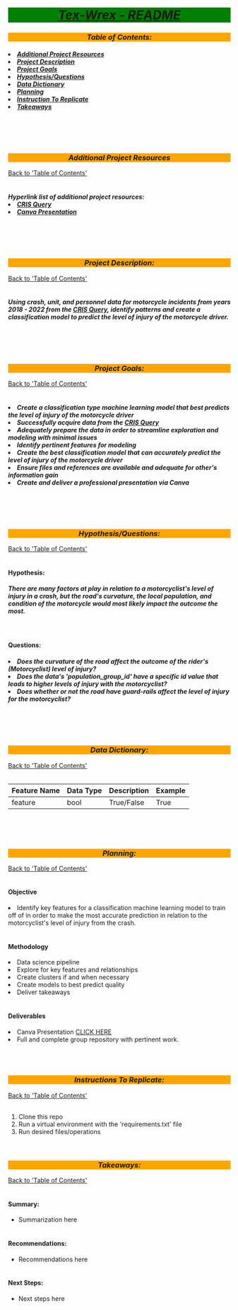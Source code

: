 <!-- Title -->
<div style='background-color: green'>
<head>
    <h1 align='center'><b><u><i>
        Tex-Wrex - README
    </i></u></b></h1>
</head></div>





<!-- Table of Contents -->
<div style='background-color: orange'>
<head>
    <h3 align='center'><b><i>
        <a id='tableofcontents'></a>
        Table of Contents:
    </i></b></h3>
</head></div>
<h5>
<li><a href='#additional'>Additional Project Resources</a href></li>
<li><a href='#description'>Project Description</a href></li>
<li><a href='#goals'>Project Goals</a href></li>
<li><a href='#hypo'>Hypothesis/Questions</a href></li>
<li><a href='#datadict'>Data Dictionary</a href></li>
<li><a href='#planning'>Planning</a href></li>
<li><a href='#instructions'>Instruction To Replicate</a href></li>
<li><a href='#takeaways'>Takeaways</a href></li>
</h5>
<br><br><br>




<!-- Additional Project Resources -->
<div style='background-color: orange'>
<head>
    <h3 align='center'><b><i>
        <a id='description'></a>Additional Project Resources
    </i></b></h3>
</head></div>
<a href='#tableofcontents'>Back to 'Table of Contents'</a>
<br><br>
<h5>
Hyperlink list of additional project resources:
<li><a href='https://cris.dot.state.tx.us/public/Query/app/home'>CRIS Query</a></li>
<li><a href='CANVA LINK HERE'>Canva Presentation</a></li>
</h5>
<br><br><br>





<!-- Project Description -->
<div style='background-color: orange'>
<head>
    <h3 align='center'><b><i>
        <a id='description'></a>Project Description:
    </i></b></h3>
</head></div>
<a href='#tableofcontents'>Back to 'Table of Contents'</a>
<br><br>
<h5>
Using crash, unit, and personnel data for motorcycle incidents from years 2018 - 2022 from the <a href='https://cris.dot.state.tx.us/public/Query/app/home'>CRIS Query</a>, identify patterns and create a classification model to predict the level of injury of the motorcycle driver.
</h5>
<br><br><br>





<!-- Project Goals -->
<div style='background-color: orange'>
<head>
    <h3 align='center'><b><i>
        <a id='goals'></a>Project Goals:
    </i></b></h3>
</head></div>
<a href='#tableofcontents'>Back to 'Table of Contents'</a>
<br><br>
<h5>
<li>Create a classification type machine learning model that best predicts the level of injury of the motorcycle driver</li>
<li>Successfully acquire data from the <a href='https://cris.dot.state.tx.us/public/Query/app/home'>CRIS Query</a></li>
<li>Adequately prepare the data in order to streamline exploration and modeling with minimal issues</li>
<li>Identify pertinent features for modeling</li>
<li>Create the best classification model that can accurately predict the level of injury of the motorcycle driver</li>
<li>Ensure files and references are available and adequate for other's information gain</li>
<li>Create and deliver a professional presentation via Canva</li>
</h5>
<br><br><br>





<!-- Hypothesis/Questions -->
<div style='background-color: orange'>
<head>
    <h3 align='center'><b><i>
        <a id='hypo'></a>Hypothesis/Questions:
    </i></b></h3>
</head></div>
<a href='#tableofcontents'>Back to 'Table of Contents'</a>
<br><br>
<h4><b>
Hypothesis:
</b></h4>
<h5>
There are many factors at play in relation to a motorcyclist's level of injury in a crash, but the road's curvature, the local population, and condition of the motorcycle would most likely impact the outcome the most.
</h5>
<br>
<h4><b>
Questions:
</b></h4>
<h5>
<li>Does the curvature of the road affect the outcome of the rider's (Motorcyclist) level of injury?</li>
<li>Does the data's 'population_group_id' have a specific id value that leads to higher levels of injury with the motorcyclist?</li>
<li>Does whether or not the road have guard-rails affect the level of injury for the motorcyclist?</li>
</h5>
<br><br><br>






<!-- Data Dictionary -->
<div style='background-color: orange'>
<head>
    <h3 align='center'><b><i>
        <a id='datadict'></a>Data Dictionary:
    </i></b></h3>
</head></div>
<a href='#tableofcontents'>Back to 'Table of Contents'</a>
<br><br>

| Feature Name | Data Type | Description | Example |
| ----- | ----- | ----- | ----- |
| feature | bool | True/False | True |

<br><br><br>






<!-- Planning -->
<div style='background-color: orange'>
<head>
    <h3 align='center'><b><i>
        <a id='planning'></a>Planning:
    </i></b></h3>
</head></div>
<a href='#tableofcontents'>Back to 'Table of Contents'</a>
<br><br>
<h4><b>Objective</b></h4>
<li>Identify key features for a classification machine learning model to train off of in order to make the most accurate prediction in relation to the motorcyclist's level of injury from the crash.</li>
<br>
<h4><b>Methodology</b></h4>
<li>Data science pipeline</li>
<li>Explore for key features and relationships</li>
<li>Create clusters if and when necessary</li>
<li>Create models to best predict quality</li>
<li>Deliver takeaways</li>
<br>
<h4><b>Deliverables</b></h4>
<li>Canva Presentation <a href='PUT LINK HERE'>CLICK HERE</a></li>
<li>Full and complete group repository with pertinent work.</li>
<br><br><br>






<!-- Instructions To Replicate -->
<div style='background-color: orange'>
<head>
    <h3 align='center'><b><i>
        <a id='instructions'></a>Instructions To Replicate:
    </i></b></h3>
</head></div>
<a href='#tableofcontents'>Back to 'Table of Contents'</a>
<br><br>

1. Clone this repo
2. Run a virtual environment with the 'requirements.txt' file
3. Run desired files/operations
<br><br><br>





<!-- Takeaways -->
<div style='background-color: orange'>
<head>
    <h3 align='center'><b><i>
        <a id='takeaways'></a>Takeaways:
    </i></b></h3>
</head></div>
<a href='#tableofcontents'>Back to 'Table of Contents'</a>
<br><br>
<h4><b>Summary:</b></h4>

- Summarization here
<br><br>
<h4><b>Recommendations:</b></h4>

- Recommendations here
<br><br>
<h4><b>Next Steps:</b></h4>

- Next steps here
<br><br>